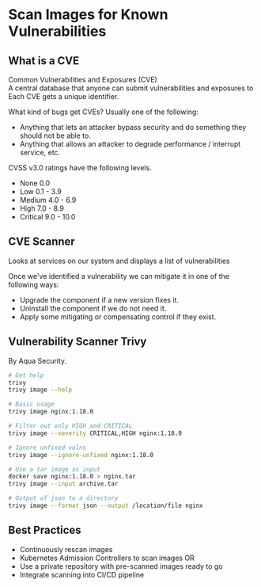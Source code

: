 # Scan Images for Known Vulnerabilities

## What is a CVE

Common Vulnerabilities and Exposures (CVE)  
A central database that anyone can submit vulnerabilities and exposures to  
Each CVE gets a unique identifier.

What kind of bugs get CVEs?  Usually one of the following: 
- Anything that lets an attacker bypass security and do something they should not be able to.
- Anything that allows an attacker to degrade performance / interrupt service, etc. 

CVSS v3.0 ratings have the following levels.
- None 0.0
- Low 0.1 - 3.9
- Medium 4.0 - 6.9
- High 7.0 - 8.9
- Critical 9.0 - 10.0

## CVE Scanner

Looks at services on our system and displays a list of vulnerabilities  

Once we've identified a vulnerability we can mitigate it in one of the following ways:

- Upgrade the component if a new version fixes it.
- Uninstall the component if we do not need it.
- Apply some mitigating or compensating control if they exist.

## Vulnerability Scanner Trivy

By Aqua Security.

```sh
# Get help
trivy 
trivy image --help

# Basic usage
trivy image nginx:1.18.0

# Filter out only HIGH and CRITICAL
trivy image --severity CRITICAL,HIGH nginx:1.18.0

# Ignore unfixed vulns
trivy image --ignore-unfixed nginx:1.18.0

# Use a tar image as input
docker save nginx:1.18.0 > nginx.tar
trivy image --input archive.tar

# Output of json to a directory
trivy image --format json --output /location/file nginx
```

## Best Practices

- Continuously rescan images
- Kubernetes Admission Controllers to scan images OR
- Use a private repository with pre-scanned images ready to go
- Integrate scanning into CI/CD pipeline

